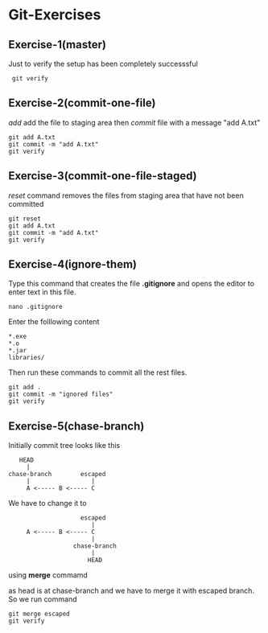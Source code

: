 # Git-Exercises

## Exercise-1(master)
Just to verify the setup has been completely successsful
```shell
 git verify
```
## Exercise-2(commit-one-file)
*add* add the file to staging area
then *commit* file with a message "add A.txt"
```shell
git add A.txt
git commit -m "add A.txt"
git verify
```

## Exercise-3(commit-one-file-staged)
*reset* command removes the files from staging area that have not been committed 
```shell
git reset
git add A.txt
git commit -m "add A.txt"
git verify
```

## Exercise-4(ignore-them)
Type this command that creates the file **.gitignore** and opens the editor to enter text in this file.
```shell
nano .gitignore 
```
Enter the folllowing content
```
*.exe
*.o
*.jar
libraries/
```
Then run these commands to commit all the rest files.
```shell
git add .
git commit -m "ignored files"
git verify
```
## Exercise-5(chase-branch)
Initially commit tree looks like this 
```
   HEAD
     |
chase-branch        escaped
     |                 |
     A <----- B <----- C
```
We have to change it to 
```
                    escaped
                       |
     A <----- B <----- C
                       |
                  chase-branch
                       |
                      HEAD
```
using **merge** commamd

 as head is at chase-branch and we have to merge it with escaped branch. So we run command 
 ```shell
 git merge escaped
 git verify
 ```
 
 


